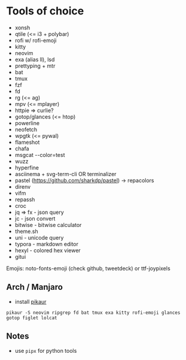 # Tools of choice

- xonsh
- qtile (<= i3 + polybar)
- rofi w/ rofi-emoji
- kitty
- neovim
- exa (alias ll), lsd
- prettyping + mtr
- bat
- tmux
- fzf
- fd
- rg (<= ag)
- mpv (<= mplayer)
- httpie => curlie?
- gotop/glances (<= htop)
- powerline
- neofetch
- wpgtk (<= pywal)
- flameshot
- chafa
- msgcat --color=test
- wuzz
- hyperfine
- asciinema + svg-term-cli OR terminalizer
- pastel (https://github.com/sharkdp/pastel) -> repacolors
- direnv
- vifm
- repassh
- croc
- jq => fx - json query
- jc - json convert
- bitwise - bitwise calculator
- theme.sh
- uni - unicode query
- typora - markdown editor
- hexyl - colored hex viewer
- gitui

Emojis: noto-fonts-emoji (check github, tweetdeck) or ttf-joypixels

## Arch / Manjaro

- install [pikaur](https://github.com/actionless/pikaur)

```
pikaur -S neovim ripgrep fd bat tmux exa kitty rofi-emoji glances gotop figlet lolcat
```

## Notes

- use `pipx` for python tools
